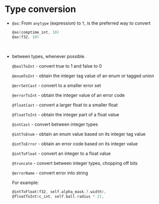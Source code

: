 # Type conversion

- `@as`: From `anytype` (expression) to `T`,  is the preferred way to convert

    ```c
    @as(comptime_int, 10)
    @as(f32, 10)
    ```

    </br>

 - between types, whenever possible.

    `@boolToInt` - convert true to 1 and false to 0

    `@enumToInt` - obtain the integer tag value of an enum or tagged union

    `@errSetCast` - convert to a smaller error set

    `@errorToInt` - obtain the integer value of an error code

    `@floatCast` - convert a larger float to a smaller float

    `@floatToInt` - obtain the integer part of a float value

    `@intCast` - convert between integer types

    `@intToEnum` - obtain an enum value based on its integer tag value

    `@intToError` - obtain an error code based on its integer value

    `@intToFloat` - convert an integer to a float value

    `@truncate` - convert between integer types, chopping off bits

    `@errorName` - convert error into string

    For example:


    ```c
    @intToFloat(f32, self.alpha_mask.?.width),
    @floatToInt(c_int, self.ball.radius * 2),
    ```

    </br>

